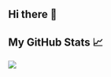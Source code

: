 ## Hi there 👋
## My GitHub Stats 📈
<a href="https://github.com/chiragjagad/github-readme-stats">
  <img align="center" src="https://github-readme-stats.vercel.app/api/pin/?username=chiragjagad&repo=github-readme-stats" />
</a>


